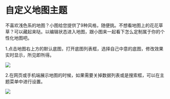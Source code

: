 # 自定义地图主题

不喜欢浅色系的地图？小图给您提供了9种风格，随便挑。不想看地图上的花花草草？可以藏起来哒。以编辑状态进入地图，跟小图来一起看下怎么定制属于你的个性化地图吧。

1.点击地图右上方的默认底图，打开底图列表框，选择自己中意的底图，修改效果实时显示，所见即所得。

![](http://pic.dituwuyou.com/map%2Fpicture%2F11.7%2F2015-11-06_19-03-33.jpg)

2.在网页或手机端展示地图的时候，如果需要关掉数据列表或是搜索框，可以在主题菜单中进行设置。

![](http://pic.dituwuyou.com/map%2Fpicture%2F11.7%2F2015-11-07_13-28-24.jpg)




